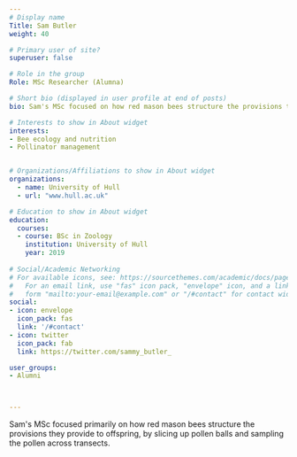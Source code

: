 ```yaml
---
# Display name
Title: Sam Butler
weight: 40

# Primary user of site?
superuser: false

# Role in the group
Role: MSc Researcher (Alumna)

# Short bio (displayed in user profile at end of posts)
bio: Sam's MSc focused on how red mason bees structure the provisions they provide to offspring, within and among cells and nests.

# Interests to show in About widget
interests:
- Bee ecology and nutrition
- Pollinator management


# Organizations/Affiliations to show in About widget
organizations:
  - name: University of Hull
  - url: "www.hull.ac.uk"

# Education to show in About widget
education:
  courses:
  - course: BSc in Zoology
    institution: University of Hull
    year: 2019
 
# Social/Academic Networking
# For available icons, see: https://sourcethemes.com/academic/docs/page-builder/#icons
#   For an email link, use "fas" icon pack, "envelope" icon, and a link in the
#   form "mailto:your-email@example.com" or "/#contact" for contact widget.
social:
- icon: envelope
  icon_pack: fas
  link: '/#contact'
- icon: twitter
  icon_pack: fab
  link: https://twitter.com/sammy_butler_

user_groups:
- Alumni



---
```


Sam's MSc focused primarily on how red mason bees structure the provisions they provide to offspring, by slicing up pollen balls and sampling the pollen across transects.  

